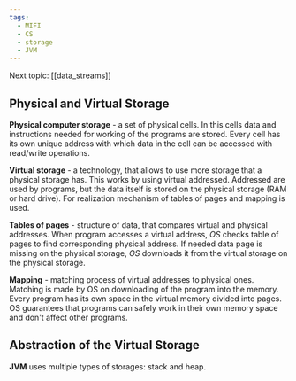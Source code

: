 ```yaml
---
tags:
  - MIFI
  - CS
  - storage
  - JVM
---
```

Next topic: [[data_streams]]

## Physical and Virtual Storage

**Physical computer storage** - a set of physical cells. In this cells data and instructions needed for working of the programs are stored. Every cell has its own unique address with which data in the cell can be accessed with read/write operations.

**Virtual storage** - a technology, that allows to use more storage that a physical storage has. This works by using virtual addressed. Addressed are used by programs, but the data itself is stored on the physical storage (RAM or hard drive). For realization mechanism of tables of pages and mapping is used.

**Tables of pages** - structure of data, that compares virtual and physical addresses. When program accesses a virtual address, *OS* checks table of pages to find corresponding physical address. If needed data page is missing on the physical storage, *OS* downloads it from the virtual storage on the physical storage.

**Mapping** - matching process of virtual addresses to physical ones. Matching is made by OS on downloading of the program into the memory. Every program has its own space in the virtual memory divided into pages. OS guarantees that programs can safely work in their own memory space and don't affect other programs.

## Abstraction of the Virtual Storage

**JVM** uses multiple types of storages: stack and heap.
